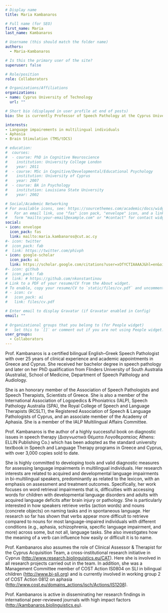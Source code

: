 ```yaml
---
# Display name
title: Maria Kambanaros

# Full name (for SEO)
first_name: Maria
last_name: Kambanaros

# Username (this should match the folder name)
authors:
  - Maria-Kambanaros

# Is this the primary user of the site?
superuser: false

# Role/position
role: Collaborators

# Organizations/Affiliations
organizations:
- name: Cyprus University of Technology
  url: ""

# Short bio (displayed in user profile at end of posts)
bio: She is currently Professor of Speech Pathology at the Cyprus University of Technology.

interests:
- Language impairements in multilingual individuals
- Aphasia
- Brain Stimulation (TMS/tDCS)

# education:
#  courses:
#  - course: PhD in Cognitive Neuroscience
#    institution: University College London
#    year: 2011
#  - course: MSc in Cognitive/Developmental/Educational Psychology
#    institution: University of Cyprus
#    year: 2007
#  - course: BA in Psychology
#    institution: Louisiana State University
#    year: 2002

# Social/Academic Networking
# For available icons, see: https://sourcethemes.com/academic/docs/widgets/#icons
#   For an email link, use "fas" icon pack, "envelope" icon, and a link in the
#   form "mailto:your-email@example.com" or "#contact" for contact widget.
social:
- icon: envelope
  icon_pack: fas
  link: mailto:maria.kambanaros@cut.ac.cy
#- icon: twitter
#  icon_pack: fab
#  link: https://twitter.com/phivph
- icon: google-scholar
  icon_pack: ai
  link: https://scholar.google.com/citations?user=xOfYCTIAAAAJ&hl=en&oi=ao
#- icon: github
#  icon_pack: fab
#  link: # https://github.com/nkonstantinou
# Link to a PDF of your resume/CV from the About widget.
# To enable, copy your resume/CV to `static/files/cv.pdf` and uncomment the lines below.  
# - icon: cv
#   icon_pack: ai
#   link: files/cv.pdf

# Enter email to display Gravatar (if Gravatar enabled in Config)
email: ""
  
# Organizational groups that you belong to (for People widget)
#   Set this to `[]` or comment out if you are not using People widget.  
user_groups:
  - Collaborators
---
```


Prof. Kambanaros is a certified bilingual English–Greek Speech Pathologist with over 25 years of clinical experience and academic appointments in Greece and Cyprus. She received her bachelor degree in speech pathology and later on her PhD qualification from Flinders University of South Australia (Australia), School of Medicine, Department of Speech Pathology and Audiology. 

She is an honorary member of the Association of Speech Pathologists and Speech Therapists, Scientists of Greece. She is also a member of the International Association of Logopedics & Phoniatrics (IALP), Speech Pathology Australia (SPA), the Royal College of Speech and Language Therapists (RCSLT), the Registered Association of Speech & Language Pathologists of Cyprus, and an associate member of the Academy of Aphasia. She is a member of the IALP Multilingual Affairs Committee. 

Prof. Kambanaros is the author of a highly successful book on diagnostic issues in speech therapy (Διαγνωστικά Θέματα Λογοθεραπείας Athens: ELLIN Publishing Co.) which has been adopted as the standard university textbook in Speech and Language Therapy programs in Greece and Cyprus, with over 3,000 copies sold to date. 

She is highly committed to developing tools and valid diagnostic measures for assessing language impairments in multilingual individuals. Her research interests are related to acquired and developmental language impairments in bi-multilingual speakers, predominantly as related to the lexicon, with an emphasis on assessment and treatment outcomes. Specifically, her work focuses on word retrieval impairments that is, difficulties with accessing words for children with developmental language disorders and adults with acquired language deficits after brain injury or pathology. She is particularly interested in how speakers retrieve verbs (action words) and nouns (concrete objects) on naming tasks and in spontaneous language. Her research so far has shown that verbs appear more difficult to retrieve compared to nouns for most language-impaired individuals with different conditions (e.g., aphasia, schizophrenia, specific language impairment, and more) across some, but not all, language tasks. She also investigates how the meaning of a verb can influence how easily or difficult it is to name. 

Prof. Kambanaros also assumes the role of Clinical Assessor & Therapist for the Cyprus Acquisition Team, a cross-institutional research initiative in Cyprus (http://www.research.biolinguistics.eu/CAT). Here she is involved in all research projects carried out in the team. In addition, she was a Management Committee member of COST Action IS0804 on SLI in bilingual children (http://www.bi-sli.org) and is currently involved in working group 2 of COST Action 0812 on aphasia (http://www.cost.eu/domains_actions/isch/Actions/IS1208). 

Prof. Kambanaros is active in disseminating her research findings in international peer-reviewed journals with high impact factors (http://kambanaros.biolinguistics.eu).